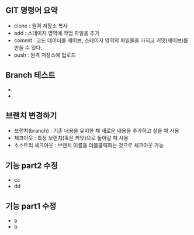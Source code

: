## GIT 명령어 요약

- clone : 원격 저장소 복사
- add : 스테이지 영역에 작업 파일을 추가
- commit : 코드 데이터를 세이브, 스테이지 영역의 파일들을 가지고 커밋(세이브)를 만들 수 있다.
- push : 원격 저장소에 업로드

## Branch 테스트

-
-

## 브랜치 변경하기

- 브랜치(branch) : 기존 내용을 유지한 채 새로운 내용을 추가하고 싶을 때 사용
- 체크아웃 : 특정 브랜치(혹은 커밋)으로 돌아갈 때 사용
- 소스트리 체크아웃 : 브랜치 이름을 더블클릭하는 것으로 체크아웃 가능

## 기능 part2 수정

- cc
- dd

## 기능 part1 수정

- a
- b
